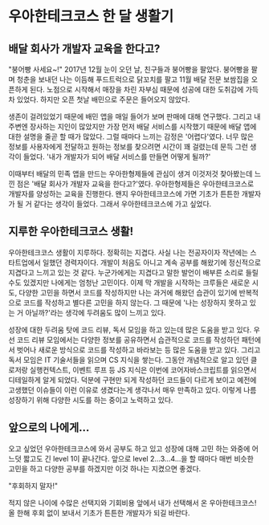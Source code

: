 # 우아한테크코스 한 달 생활기

## 배달 회사가 개발자 교육을 한다고?

"붕어빵 사세요~!" 2017년 12월 눈이 오던 날, 친구들과 붕어빵을 팔았다.
붕어빵을 팔며 청춘을 보내던 나는 이듬해 푸드트럭으로 닭꼬치를 팔고 11월 배달 전문 보쌈집을 오픈하게 된다. 노점으로 시작해서 매장을 차린 자부심 때문에 성공에 대한 도취감에 가득 차 있었다. 하지만 오픈 첫날 배민으로 주문은 들어오지 않았다.

생존이 걸려있었기 때문에 배민 앱을 매일 들어가 보며 판매에 대해 연구했다. 그리고 내 주변엔 장사하는 지인이 많았지만 가장 먼저 배달 서비스를 시작했기 때문에 배달 앱에 대한 설명을 줄곧 할 때가 많았다. 그럴 때마다 느끼는 감정은 '어렵다'였다. 너무 많은 정보를 사용자에게 전달하고 원하는 정보를 찾으려면 시간이 꽤 걸렸는데 문득 그런 생각이 들었다. '내가 개발자가 되어 배달 서비스를 만들면 어떻게 될까?'

이때부터 배달의 민족 앱을 만드는 우아한형제들에 관심이 생겨 이것저것 찾아봤는데 느낀 점은 '배달 회사가 개발자 교육을 한다고?'였다. 우아한형제들은 우아한테크코스로 개발자를 양성하는 교육을 진행한다. 왠지 우아한테크코스에 가면 기초가 튼튼한 개발자가 될 거 같다는 생각이 들었다. 그래서 우아한테크코스에 가고 싶었다.

## 지루한 우아한테크코스 생활!

우아한테크코스 생활이 지루하다. 정확히는 지겹다.
사실 나는 전공자이자 작년에는 스타트업에서 일했던 경력자이다. 개발이 처음도 아니고 계속 공부를 해왔기에 정신적으로 지겹다고 느끼고 있는 것 같다. 누군가에게는 지겹다고 말한 발언이 배부른 소리로 들릴 수도 있겠지만 나에게는 엄청난 고민이다. 이제 막 개발을 시작하는 크루들은 새로운 시도, 다양한 고민을 하면서 코드를 작성하지만 나는 과거에 해왔던 습관이 있기에 반복적으로 코드를 작성하고 별다른 고민을 하지 않는다. 그 때문에 '나는 성장하지 못하고 있는 거 아닐까?'라는 생각에 두려움도 많이 느끼고 있다.

성장에 대한 두려움 탓에 코드 리뷰, 독서 모임을 하고 있는데 많은 도움을 받고 있다. 우선 코드 리뷰 모임에서는 다양한 정보를 공유하면서 습관적으로 코드를 작성하던 패턴에서 벗어나 새로운 방식으로 코드를 작성하고 바라보는 등 많은 도움을 받고 있다. 그리고 독서 모임은 IT 기술서들을 읽으며 CS 지식을 쌓는다. 그동안 개념적으로 알고 있던 클로저랑 실행컨텍스트, 이벤트 루프 등 JS 지식은 이번에 코어자바스크립트를 읽으면서 디테일하게 알게 되었다. 덕분에 구현만 되게 작성하던 코드들이 다르게 보이고 예전에 고생했던 이슈들이 이런 이유로 생겼다는게 생각나서 매우 만족하고 있다. 이렇게 나름 성장하기 위해 다양한 시도를 하는 중이고 노력하고 있다.

## 앞으로의 나에게...

오고 싶었던 우아한테크코스에 와서 공부도 하고 있고 성장에 대해 고민 하는 와중에 어느덧 짧고도 긴 level 1이 끝나간다. 앞으로 level 2...3...4...을 할 때마다 매번 비슷한 고민을 하고 다양한 공부를 하겠지만 이것 하나는 지켰으면 좋겠다.

"후회하지 말자!"

적지 않은 나이에 수많은 선택지와 기회비용 앞에서 내가 선택해서 온 우아한테크코스!
올 한해 후회 없이 보내서 기초가 튼튼한 개발자가 되길 바란다.
